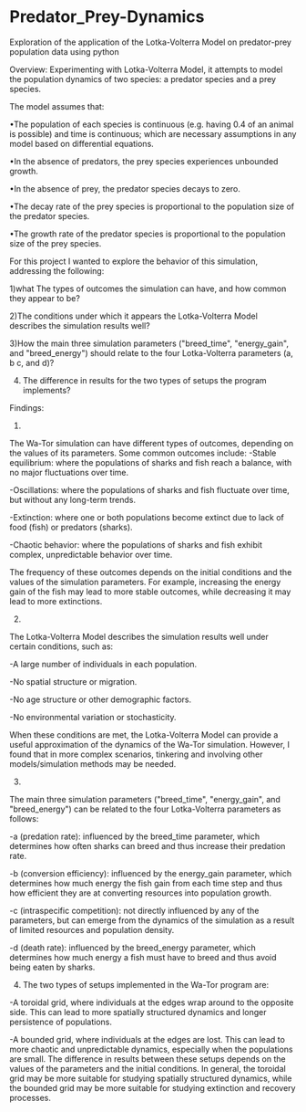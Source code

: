 # Predator_Prey-Dynamics
Exploration of the application of the Lotka-Volterra Model on predator-prey population data using python

Overview:
Experimenting with Lotka-Volterra Model, it attempts to model the population dynamics of two species: a predator species and a prey species. 

The model assumes that:

•The population of each species is continuous (e.g. having 0.4 of an animal is possible) and time is continuous; which are necessary assumptions in any model based on differential equations.

•In the absence of predators, the prey species experiences unbounded growth.

•In the absence of prey, the predator species decays to zero.

•The decay rate of the prey species is proportional to the population size of the predator species.

•The growth rate of the predator species is proportional to the population size of the prey species.

For this project I wanted to explore the behavior of this simulation, addressing the following:


1)what The types of outcomes the simulation can have, and how common they appear to be?

2)The conditions under which it appears the Lotka-Volterra Model describes the simulation results well?

3)How the main three simulation parameters ("breed_time", "energy_gain", and "breed_energy") should relate to the four Lotka-Volterra parameters (a, b c, and d)?

4) The difference in results for the two types of setups the program implements?

Findings:

1) 
The Wa-Tor simulation can have different types of outcomes, depending on the values of its parameters. Some common outcomes include:
-Stable equilibrium: where the populations of sharks and fish reach a balance, with no major fluctuations over time.

-Oscillations: where the populations of sharks and fish fluctuate over time, but without any long-term trends.

-Extinction: where one or both populations become extinct due to lack of food (fish) or predators (sharks).

-Chaotic behavior: where the populations of sharks and fish exhibit complex, unpredictable behavior over time.

The frequency of these outcomes depends on the initial conditions and the values of the simulation parameters. For example, increasing the energy gain of the fish may lead to more stable outcomes, while decreasing it may lead to more extinctions.

2)
The Lotka-Volterra Model describes the simulation results well under certain conditions, such as:

-A large number of individuals in each population.

-No spatial structure or migration.

-No age structure or other demographic factors.

-No environmental variation or stochasticity.

When these conditions are met, the Lotka-Volterra Model can provide a useful approximation of the dynamics of the Wa-Tor simulation. However, I found that in more complex scenarios, tinkering and involving other models/simulation methods may be needed.

3)
The main three simulation parameters ("breed_time", "energy_gain", and "breed_energy") can be related to the four Lotka-Volterra parameters as follows:

-a (predation rate): influenced by the breed_time parameter, which determines how often sharks can breed and thus increase their predation rate.

-b (conversion efficiency): influenced by the energy_gain parameter, which determines how much energy the fish gain from each time step and thus how efficient they are at converting resources into population growth.

-c (intraspecific competition): not directly influenced by any of the parameters, but can emerge from the dynamics of the simulation as a result of limited resources and population density.

-d (death rate): influenced by the breed_energy parameter, which determines how much energy a fish must have to breed and thus avoid being eaten by sharks.

4) The two types of setups implemented in the Wa-Tor program are:

-A toroidal grid, where individuals at the edges wrap around to the opposite side. This can lead to more spatially structured dynamics and longer persistence of populations.

-A bounded grid, where individuals at the edges are lost. This can lead to more chaotic and unpredictable dynamics, especially when the populations are small.
The difference in results between these setups depends on the values of the parameters and the initial conditions. In general, the toroidal grid may be more suitable for studying spatially structured dynamics, while the bounded grid may be more suitable for studying extinction and recovery processes.
